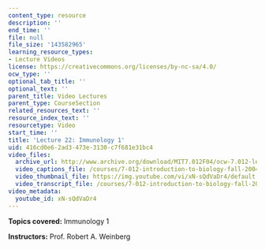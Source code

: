 ```yaml
---
content_type: resource
description: ''
end_time: ''
file: null
file_size: '143582965'
learning_resource_types:
- Lecture Videos
license: https://creativecommons.org/licenses/by-nc-sa/4.0/
ocw_type: ''
optional_tab_title: ''
optional_text: ''
parent_title: Video Lectures
parent_type: CourseSection
related_resources_text: ''
resource_index_text: ''
resourcetype: Video
start_time: ''
title: 'Lecture 22: Immunology 1'
uid: 416cd0e6-2ad3-473e-3130-c7f681e31bc4
video_files:
  archive_url: http://www.archive.org/download/MIT7.012F04/ocw-7.012-lec22-03nov2004-220k.mp4
  video_captions_file: /courses/7-012-introduction-to-biology-fall-2004/5aab3cb34cea594ba6236e6818d5133c_xN-sQdVaDr4.vtt
  video_thumbnail_file: https://img.youtube.com/vi/xN-sQdVaDr4/default.jpg
  video_transcript_file: /courses/7-012-introduction-to-biology-fall-2004/737bac03eb0a051199dbcf76e469c273_xN-sQdVaDr4.pdf
video_metadata:
  youtube_id: xN-sQdVaDr4
---
```


**Topics covered:** Immunology 1

**Instructors:** Prof. Robert A. Weinberg

